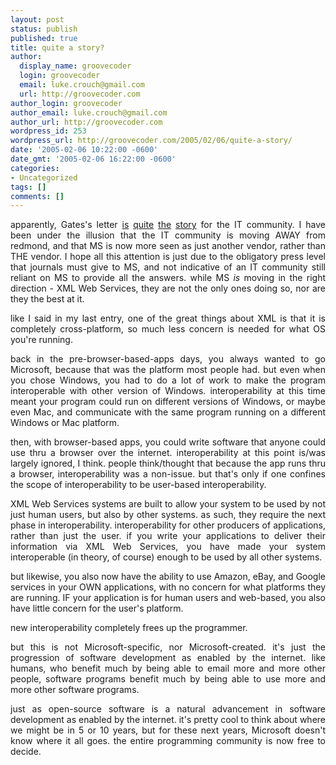 ```yaml
---
layout: post
status: publish
published: true
title: quite a story?
author:
  display_name: groovecoder
  login: groovecoder
  email: luke.crouch@gmail.com
  url: http://groovecoder.com
author_login: groovecoder
author_email: luke.crouch@gmail.com
author_url: http://groovecoder.com
wordpress_id: 253
wordpress_url: http://groovecoder.com/2005/02/06/quite-a-story/
date: '2005-02-06 10:22:00 -0600'
date_gmt: '2005-02-06 16:22:00 -0600'
categories:
- Uncategorized
tags: []
comments: []
---
```

<div style="text-align: justify;">apparently, Gates's letter <a href="http://www.crn.com/sections/breakingnews/dailyarchives.jhtml?articleId=59300791">is</a> <a href="http://www.vnunet.com/news/1161023">quite</a> <a href="http://www.webpronews.com/news/ebusinessnews/wpn-45-20050204BillGatesToutsInteroperabilityXML.html">the</a> <a href="http://news.zdnet.com/2100-3513_22-5563488.html">story</a> for the IT community. I have been under the illusion that the IT community is moving AWAY from redmond, and that MS is now more seen as just another vendor, rather than THE vendor. I hope all this attention is just due to the obligatory press level that journals must give to MS, and not indicative of an IT community still reliant on MS to provide all the answers. while MS <span style="font-style: italic;">is </span>moving in the right direction - XML Web Services, they are not the only ones doing so, nor are they the best at it.</p>
<p>like I said in my last entry, one of the great things about XML is that it is completely cross-platform, so much less concern is needed for what OS you're running.</p>
<p>back in the pre-browser-based-apps days, you always wanted to go Microsoft, because that was the platform most people had. but even when you chose Windows, you had to do a lot of work to make the program interoperable with other version of Windows. interoperability at this time meant your program could run on different versions of Windows, or maybe even Mac, and communicate with the same program running on a different Windows or Mac platform.</p>
<p>then, with browser-based apps, you could write software that anyone could use thru a browser over the internet. interoperability at this point is/was largely ignored, I think. people think/thought that because the app runs thru a browser, interoperability was a non-issue. but that's only if one confines the scope of interoperability to be user-based interoperability.</p>
<p>XML Web Services systems are built to allow your system to be used by not just human users, but also by other systems. as such, they require the next phase in interoperability. interoperability for other producers of applications, rather than just the user. if you write your applications to deliver their information via XML Web Services, you have made your system interoperable (in theory, of course) enough to be used by all other systems.</p>
<p>but likewise, you also now have the ability to use Amazon, eBay, and Google services in your OWN applications, with no concern for what platforms they are running. IF your application is  for human users and web-based, you also have little concern for the user's platform.</p>
<p>new interoperability completely frees up the programmer.</p>
<p>but this is not Microsoft-specific, nor Microsoft-created. it's just the progression of software development as enabled by the internet. like humans, who benefit much by being able to email more and more other people, software programs benefit much by being able to use more and more other software programs.</p>
<p>just as open-source software is a natural advancement in software development as enabled by the internet. it's pretty cool to think about where we might be in 5 or 10 years, but for these next years, Microsoft doesn't know where it all goes. the entire programming community is now free to decide.</div>
